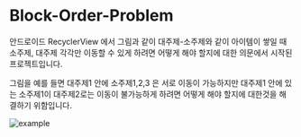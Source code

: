 # Block-Order-Problem

안드로이드 RecyclerView 에서 그림과 같이 대주제-소주제와 같이 아이템이 쌓일 때 소주제, 대주제 각각만 이동할 수 있게 하려면 어떻게 해야 할지에 대한 의문에서 시작된 프로젝트입니다.

그림을 예를 들면 대주제1 안에 소주제1,2,3 은 서로 이동이 가능하지만 대주제1 안에 있는 소주제1이 대주제2로는 이동이 불가능하게 하려면 어떻게 해야 할지에 대한것을 해결하기 위함입니다.

![example](https://github.com/user-attachments/assets/6574bb7d-efbc-429f-96f5-556a5b3239ad)
